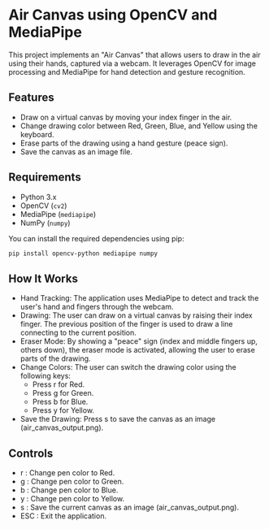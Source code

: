 
# Air Canvas using OpenCV and MediaPipe

This project implements an "Air Canvas" that allows users to draw in the air using their hands, captured via a webcam. It leverages OpenCV for image processing and MediaPipe for hand detection and gesture recognition.

## Features
- Draw on a virtual canvas by moving your index finger in the air.
- Change drawing color between Red, Green, Blue, and Yellow using the keyboard.
- Erase parts of the drawing using a hand gesture (peace sign).
- Save the canvas as an image file.
  
## Requirements
- Python 3.x
- OpenCV (`cv2`)
- MediaPipe (`mediapipe`)
- NumPy (`numpy`)

You can install the required dependencies using pip:
```bash
pip install opencv-python mediapipe numpy
```
## How It Works
- Hand Tracking: The application uses MediaPipe to detect and track the user's hand and fingers through the webcam.
- Drawing: The user can draw on a virtual canvas by raising their index finger. The previous position of the finger is used to draw a line connecting to the current position.
- Eraser Mode: By showing a "peace" sign (index and middle fingers up, others down), the eraser mode is activated, allowing the user to erase parts of the drawing.
- Change Colors: The user can switch the drawing color using the following keys:
  - Press r for Red.
  - Press g for Green.
  - Press b for Blue.
  - Press y for Yellow.
- Save the Drawing: Press s to save the canvas as an image (air_canvas_output.png).

## Controls
- r : Change pen color to Red.
- g : Change pen color to Green.
- b : Change pen color to Blue.
- y : Change pen color to Yellow.
- s : Save the current canvas as an image (air_canvas_output.png).
- ESC : Exit the application.
